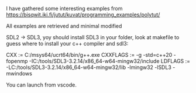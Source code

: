 I have gathered some interesting examples from https://bisqwit.iki.fi/jutut/kuvat/programming_examples/polytut/

All examples are retrieved and minimal modified

SDL2 -> SDL3, yoy should install SDL3 in your folder, look at makefile to guess where to install your c++ compiler and sdl3:

CXX := C:/msys64/ucrt64/bin/g++.exe
CXXFLAGS := -g -std=c++20 -fopenmp -IC:/tools/SDL3-3.2.14/x86_64-w64-mingw32/include
LDFLAGS := -LC:/tools/SDL3-3.2.14/x86_64-w64-mingw32/lib -lmingw32 -lSDL3 -mwindows

You can launch from vscode.
